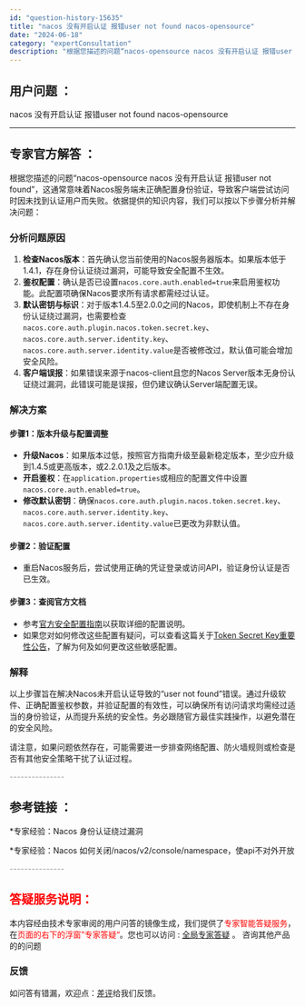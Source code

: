 ```yaml
---
id: "question-history-15635"
title: "nacos 没有开启认证 报错user not found nacos-opensource"
date: "2024-06-18"
category: "expertConsultation"
description: "根据您描述的问题“nacos-opensource nacos 没有开启认证 报错user not found”，这通常意味着Nacos服务端未正确配置身份验证，导致客户端尝试访问时因未找到认证用户而失败。依据提供的知识内容，我们可以按以下步骤分析并解决问题：### 分析问题原因1. **检查Nac"
---
```


## 用户问题 ： 
 nacos 没有开启认证 报错user not found nacos-opensource 

---------------
## 专家官方解答 ：

根据您描述的问题“nacos-opensource nacos 没有开启认证 报错user not found”，这通常意味着Nacos服务端未正确配置身份验证，导致客户端尝试访问时因未找到认证用户而失败。依据提供的知识内容，我们可以按以下步骤分析并解决问题：

### 分析问题原因
1. **检查Nacos版本**：首先确认您当前使用的Nacos服务器版本。如果版本低于1.4.1，存在身份认证绕过漏洞，可能导致安全配置不生效。
2. **鉴权配置**：确认是否已设置`nacos.core.auth.enabled=true`来启用鉴权功能。此配置项确保Nacos要求所有请求都需经过认证。
3. **默认密钥与标识**：对于版本1.4.5至2.0.0之间的Nacos，即使机制上不存在身份认证绕过漏洞，也需要检查`nacos.core.auth.plugin.nacos.token.secret.key`、`nacos.core.auth.server.identity.key`、`nacos.core.auth.server.identity.value`是否被修改过，默认值可能会增加安全风险。
4. **客户端误报**：如果错误来源于nacos-client且您的Nacos Server版本无身份认证绕过漏洞，此错误可能是误报，但仍建议确认Server端配置无误。

### 解决方案
#### 步骤1：版本升级与配置调整
- **升级Nacos**：如果版本过低，按照官方指南升级至最新稳定版本，至少应升级到1.4.5或更高版本，或2.2.0.1及之后版本。
- **开启鉴权**：在`application.properties`或相应的配置文件中设置`nacos.core.auth.enabled=true`。
- **修改默认密钥**：确保`nacos.core.auth.plugin.nacos.token.secret.key`、`nacos.core.auth.server.identity.key`、`nacos.core.auth.server.identity.value`已更改为非默认值。

#### 步骤2：验证配置
- 重启Nacos服务后，尝试使用正确的凭证登录或访问API，验证身份认证是否已生效。

#### 步骤3：查阅官方文档
- 参考[官方安全配置指南](https://nacos.io/docs/latest/guide/user/auth/)以获取详细的配置说明。
- 如果您对如何修改这些配置有疑问，可以查看这篇关于[Token Secret Key重要性公告](https://nacos.io/blog/announcement-token-secret-key/?source=activity)，了解为何及如何更改这些敏感配置。

### 解释
以上步骤旨在解决Nacos未开启认证导致的“user not found”错误。通过升级软件、正确配置鉴权参数，并验证配置的有效性，可以确保所有访问请求均需经过适当的身份验证，从而提升系统的安全性。务必跟随官方最佳实践操作，以避免潜在的安全风险。

请注意，如果问题依然存在，可能需要进一步排查网络配置、防火墙规则或检查是否有其他安全策略干扰了认证过程。


<font color="#949494">---------------</font> 


## 参考链接 ：

*专家经验：Nacos 身份认证绕过漏洞 
 
 *专家经验：Nacos 如何关闭/nacos/v2/console/namespace，使api不对外开放 


 <font color="#949494">---------------</font> 
 


## <font color="#FF0000">答疑服务说明：</font> 

本内容经由技术专家审阅的用户问答的镜像生成，我们提供了<font color="#FF0000">专家智能答疑服务</font>，在<font color="#FF0000">页面的右下的浮窗”专家答疑“</font>。您也可以访问 : [全局专家答疑](https://opensource.alibaba.com/chatBot) 。 咨询其他产品的的问题

### 反馈
如问答有错漏，欢迎点：[差评](https://ai.nacos.io/user/feedbackByEnhancerGradePOJOID?enhancerGradePOJOId=15687)给我们反馈。
